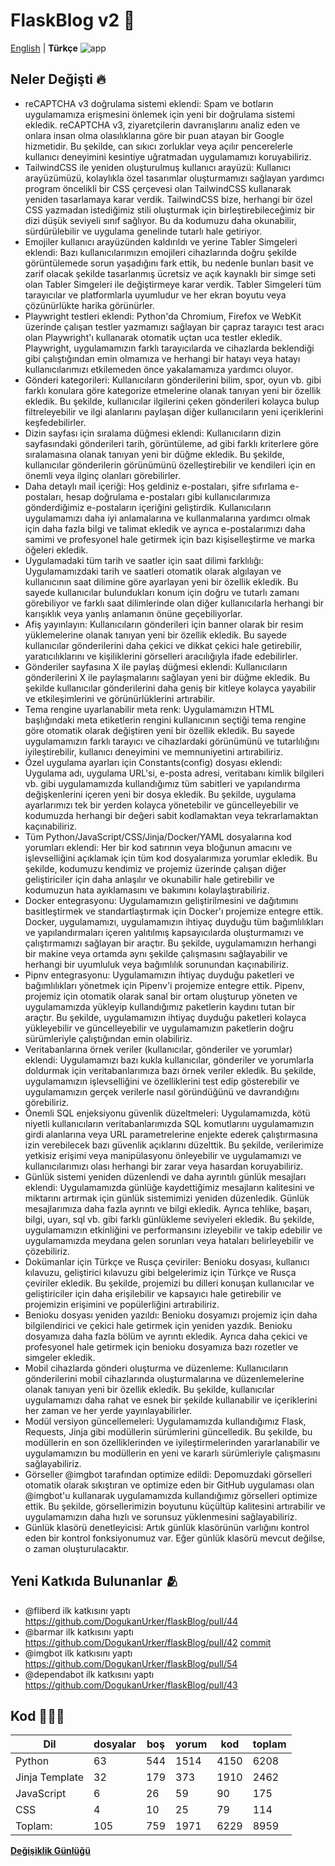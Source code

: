 # FlaskBlog v2 📜

[English](./version2Changelog.md) | **Türkçe**
![app](https://github.com/DogukanUrker/flaskBlog/blob/main/images/Light.png?raw=true)

## Neler Değişti 🔥

- reCAPTCHA v3 doğrulama sistemi eklendi: Spam ve botların uygulamamıza erişmesini önlemek için yeni bir doğrulama sistemi ekledik. reCAPTCHA v3, ziyaretçilerin davranışlarını analiz eden ve onlara insan olma olasılıklarına göre bir puan atayan bir Google hizmetidir. Bu şekilde, can sıkıcı zorluklar veya açılır pencerelerle kullanıcı deneyimini kesintiye uğratmadan uygulamamızı koruyabiliriz.
- TailwindCSS ile yeniden oluşturulmuş kullanıcı arayüzü: Kullanıcı arayüzümüzü, kolaylıkla özel tasarımlar oluşturmamızı sağlayan yardımcı program öncelikli bir CSS çerçevesi olan TailwindCSS kullanarak yeniden tasarlamaya karar verdik. TailwindCSS bize, herhangi bir özel CSS yazmadan istediğimiz stili oluşturmak için birleştirebileceğimiz bir dizi düşük seviyeli sınıf sağlıyor. Bu da kodumuzu daha okunabilir, sürdürülebilir ve uygulama genelinde tutarlı hale getiriyor.
- Emojiler kullanıcı arayüzünden kaldırıldı ve yerine Tabler Simgeleri eklendi: Bazı kullanıcılarımızın emojileri cihazlarında doğru şekilde görüntülemede sorun yaşadığını fark ettik, bu nedenle bunları basit ve zarif olacak şekilde tasarlanmış ücretsiz ve açık kaynaklı bir simge seti olan Tabler Simgeleri ile değiştirmeye karar verdik. Tabler Simgeleri tüm tarayıcılar ve platformlarla uyumludur ve her ekran boyutu veya çözünürlükte harika görünürler.
- Playwright testleri eklendi: Python'da Chromium, Firefox ve WebKit üzerinde çalışan testler yazmamızı sağlayan bir çapraz tarayıcı test aracı olan Playwright'ı kullanarak otomatik uçtan uca testler ekledik. Playwright, uygulamamızın farklı tarayıcılarda ve cihazlarda beklendiği gibi çalıştığından emin olmamıza ve herhangi bir hatayı veya hatayı kullanıcılarımızı etkilemeden önce yakalamamıza yardımcı oluyor.
- Gönderi kategorileri: Kullanıcıların gönderilerini bilim, spor, oyun vb. gibi farklı konulara göre kategorize etmelerine olanak tanıyan yeni bir özellik ekledik. Bu şekilde, kullanıcılar ilgilerini çeken gönderileri kolayca bulup filtreleyebilir ve ilgi alanlarını paylaşan diğer kullanıcıların yeni içeriklerini keşfedebilirler.
- Dizin sayfası için sıralama düğmesi eklendi: Kullanıcıların dizin sayfasındaki gönderileri tarih, görüntüleme, ad gibi farklı kriterlere göre sıralamasına olanak tanıyan yeni bir düğme ekledik. Bu şekilde, kullanıcılar gönderilerin görünümünü özelleştirebilir ve kendileri için en önemli veya ilginç olanları görebilirler.
- Daha detaylı mail içeriği: Hoş geldiniz e-postaları, şifre sıfırlama e-postaları, hesap doğrulama e-postaları gibi kullanıcılarımıza gönderdiğimiz e-postaların içeriğini geliştirdik. Kullanıcıların uygulamamızı daha iyi anlamalarına ve kullanmalarına yardımcı olmak için daha fazla bilgi ve talimat ekledik ve ayrıca e-postalarımızı daha samimi ve profesyonel hale getirmek için bazı kişiselleştirme ve marka öğeleri ekledik.
- Uygulamadaki tüm tarih ve saatler için saat dilimi farklılığı: Uygulamamızdaki tarih ve saatleri otomatik olarak algılayan ve kullanıcının saat dilimine göre ayarlayan yeni bir özellik ekledik. Bu sayede kullanıcılar bulundukları konum için doğru ve tutarlı zamanı görebiliyor ve farklı saat dilimlerinde olan diğer kullanıcılarla herhangi bir karışıklık veya yanlış anlamanın önüne geçebiliyorlar.
- Afiş yayınlayın: Kullanıcıların gönderileri için banner olarak bir resim yüklemelerine olanak tanıyan yeni bir özellik ekledik. Bu sayede kullanıcılar gönderilerini daha çekici ve dikkat çekici hale getirebilir, yaratıcılıklarını ve kişiliklerini görselleri aracılığıyla ifade edebilirler.
- Gönderiler sayfasına X ile paylaş düğmesi eklendi: Kullanıcıların gönderilerini X ile paylaşmalarını sağlayan yeni bir düğme ekledik. Bu şekilde kullanıcılar gönderilerini daha geniş bir kitleye kolayca yayabilir ve etkileşimlerini ve görünürlüklerini artırabilir.
- Tema rengine uyarlanabilir meta renk: Uygulamamızın HTML başlığındaki meta etiketlerin rengini kullanıcının seçtiği tema rengine göre otomatik olarak değiştiren yeni bir özellik ekledik. Bu sayede uygulamamızın farklı tarayıcı ve cihazlardaki görünümünü ve tutarlılığını iyileştirebilir, kullanıcı deneyimini ve memnuniyetini artırabiliriz.
- Özel uygulama ayarları için Constants(config) dosyası eklendi: Uygulama adı, uygulama URL'si, e-posta adresi, veritabanı kimlik bilgileri vb. gibi uygulamamızda kullandığımız tüm sabitleri ve yapılandırma değişkenlerini içeren yeni bir dosya ekledik. Bu şekilde, uygulama ayarlarımızı tek bir yerden kolayca yönetebilir ve güncelleyebilir ve kodumuzda herhangi bir değeri sabit kodlamaktan veya tekrarlamaktan kaçınabiliriz.
- Tüm Python/JavaScript/CSS/Jinja/Docker/YAML dosyalarına kod yorumları eklendi: Her bir kod satırının veya bloğunun amacını ve işlevselliğini açıklamak için tüm kod dosyalarımıza yorumlar ekledik. Bu şekilde, kodumuzu kendimiz ve projemiz üzerinde çalışan diğer geliştiriciler için daha anlaşılır ve okunabilir hale getirebilir ve kodumuzun hata ayıklamasını ve bakımını kolaylaştırabiliriz.
- Docker entegrasyonu: Uygulamamızın geliştirilmesini ve dağıtımını basitleştirmek ve standartlaştırmak için Docker'ı projemize entegre ettik. Docker, uygulamamızı, uygulamamızın ihtiyaç duyduğu tüm bağımlılıkları ve yapılandırmaları içeren yalıtılmış kapsayıcılarda oluşturmamızı ve çalıştırmamızı sağlayan bir araçtır. Bu şekilde, uygulamamızın herhangi bir makine veya ortamda aynı şekilde çalışmasını sağlayabilir ve herhangi bir uyumluluk veya bağımlılık sorunundan kaçınabiliriz.
- Pipnv entegrasyonu: Uygulamamızın ihtiyaç duyduğu paketleri ve bağımlılıkları yönetmek için Pipenv'i projemize entegre ettik. Pipenv, projemiz için otomatik olarak sanal bir ortam oluşturup yöneten ve uygulamamızda yükleyip kullandığımız paketlerin kaydını tutan bir araçtır. Bu şekilde, uygulamamızın ihtiyaç duyduğu paketleri kolayca yükleyebilir ve güncelleyebilir ve uygulamamızın paketlerin doğru sürümleriyle çalıştığından emin olabiliriz.
- Veritabanlarına örnek veriler (kullanıcılar, gönderiler ve yorumlar) eklendi: Uygulamamızı bazı kukla kullanıcılar, gönderiler ve yorumlarla doldurmak için veritabanlarımıza bazı örnek veriler ekledik. Bu şekilde, uygulamamızın işlevselliğini ve özelliklerini test edip gösterebilir ve uygulamamızın gerçek verilerle nasıl göründüğünü ve davrandığını görebiliriz.
- Önemli SQL enjeksiyonu güvenlik düzeltmeleri: Uygulamamızda, kötü niyetli kullanıcıların veritabanlarımızda SQL komutlarını uygulamamızın girdi alanlarına veya URL parametrelerine enjekte ederek çalıştırmasına izin verebilecek bazı güvenlik açıklarını düzelttik. Bu şekilde, verilerimize yetkisiz erişimi veya manipülasyonu önleyebilir ve uygulamamızı ve kullanıcılarımızı olası herhangi bir zarar veya hasardan koruyabiliriz.
- Günlük sistemi yeniden düzenlendi ve daha ayrıntılı günlük mesajları eklendi: Uygulamamızda günlüğe kaydettiğimiz mesajların kalitesini ve miktarını artırmak için günlük sistemimizi yeniden düzenledik. Günlük mesajlarımıza daha fazla ayrıntı ve bilgi ekledik. Ayrıca tehlike, başarı, bilgi, uyarı, sql vb. gibi farklı günlükleme seviyeleri ekledik. Bu şekilde, uygulamamızın etkinliğini ve performansını izleyebilir ve takip edebilir ve uygulamamızda meydana gelen sorunları veya hataları belirleyebilir ve çözebiliriz.
- Dokümanlar için Türkçe ve Rusça çeviriler: Benioku dosyası, kullanıcı kılavuzu, geliştirici kılavuzu gibi belgelerimiz için Türkçe ve Rusça çeviriler ekledik. Bu şekilde, projemizi bu dilleri konuşan kullanıcılar ve geliştiriciler için daha erişilebilir ve kapsayıcı hale getirebilir ve projemizin erişimini ve popülerliğini artırabiliriz.
- Benioku dosyası yeniden yazıldı: Benioku dosyamızı projemiz için daha bilgilendirici ve çekici hale getirmek için yeniden yazdık. Benioku dosyamıza daha fazla bölüm ve ayrıntı ekledik. Ayrıca daha çekici ve profesyonel hale getirmek için benioku dosyamıza bazı rozetler ve simgeler ekledik.
- Mobil cihazlarda gönderi oluşturma ve düzenleme: Kullanıcıların gönderilerini mobil cihazlarında oluşturmalarına ve düzenlemelerine olanak tanıyan yeni bir özellik ekledik. Bu şekilde, kullanıcılar uygulamamızı daha rahat ve esnek bir şekilde kullanabilir ve içeriklerini her zaman ve her yerde yayınlayabilirler.
- Modül versiyon güncellemeleri: Uygulamamızda kullandığımız Flask, Requests, Jinja gibi modüllerin sürümlerini güncelledik. Bu şekilde, bu modüllerin en son özelliklerinden ve iyileştirmelerinden yararlanabilir ve uygulamamızın bu modüllerin en yeni ve kararlı sürümleriyle çalışmasını sağlayabiliriz.
- Görseller @imgbot tarafından optimize edildi: Depomuzdaki görselleri otomatik olarak sıkıştıran ve optimize eden bir GitHub uygulaması olan @imgbot'u kullanarak uygulamamızda kullandığımız görselleri optimize ettik. Bu şekilde, görsellerimizin boyutunu küçültüp kalitesini artırabilir ve uygulamamızın daha hızlı ve sorunsuz yüklenmesini sağlayabiliriz.
- Günlük klasörü denetleyicisi: Artık günlük klasörünün varlığını kontrol eden bir kontrol fonksiyonumuz var. Eğer günlük klasörü mevcut değilse, o zaman oluşturulacaktır.

## Yeni Katkıda Bulunanlar 🫂

- @fliberd ilk katkısını yaptı <https://github.com/DogukanUrker/flaskBlog/pull/44>
- @barmar ilk katkısını yaptı <https://github.com/DogukanUrker/flaskBlog/pull/42> [commit](https://github.com/DogukanUrker/flaskBlog/commit/817f407a975f583eb55429dc1f92c0ea14a3ca3c)
- @imgbot ilk katkısını yaptı <https://github.com/DogukanUrker/flaskBlog/pull/54>
- @dependabot ilk katkısını yaptı <https://github.com/DogukanUrker/flaskBlog/pull/43>

## Kod 🧑🏻‍💻

| Dil            | dosyalar | boş | yorum | kod  | toplam |
| -------------- | -------- | --- | ----- | ---- | ------ |
| Python         | 63       | 544 | 1514  | 4150 | 6208   |
| Jinja Template | 32       | 179 | 373   | 1910 | 2462   |
| JavaScript     | 6        | 26  | 59    | 90   | 175    |
| CSS            | 4        | 10  | 25    | 79   | 114    |
| Toplam:        | 105      | 759 | 1971  | 6229 | 8959   |

[**Değişiklik Günlüğü**](https://github.com/DogukanUrker/flaskBlog/compare/1.1.0...2.0.0)

